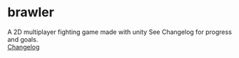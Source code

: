 # brawler
A 2D multiplayer fighting game made with unity
See Changelog for progress and goals.  
[Changelog](Changelog.md)
